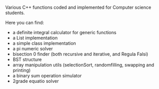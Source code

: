 ﻿Various C++ functions coded and implemented for Computer science students.

Here you can find:
-  a definite integral calculator for generic functions 
- a List implementation 
- a simple class implementation 
- a pi numeric solver
- bisection 0 finder (both recursive and iterative, and Regula Falsi)
- BST structure 
- array manipulation utils (selectionSort, randomfilling, swapping and printing)
- a binary sum operation simulator
- 2grade equatio solver
